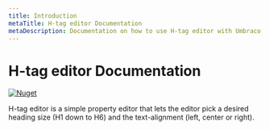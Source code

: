 ```yaml
---
title: Introduction
metaTitle: H-tag editor Documentation
metaDescription: Documentation on how to use H-tag editor with Umbraco.
---
```


# H-tag editor Documentation
[![Nuget](https://img.shields.io/nuget/v/ourHtagEditor)](https://www.nuget.org/packages/ourHtagEditor/)

H-tag editor is a simple property editor that lets the editor pick a desired heading size (H1 down to H6) and the text-alignment (left, center or right).